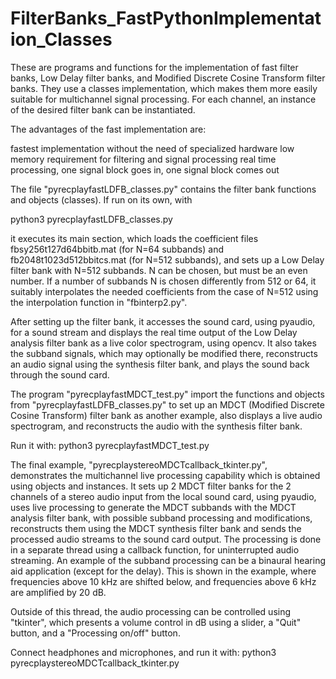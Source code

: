 # FilterBanks_FastPythonImplementation_Classes

These are programs and functions for the implementation of fast filter banks, Low Delay filter banks, and Modified Discrete Cosine Transform filter banks. They use a classes implementation, which makes them more easily suitable for multichannel signal processing. For each channel, an instance of the desired filter bank can be instantiated.

The advantages of the fast implementation are:

fastest implementation without the need of specialized hardware
low memory requirement for filtering and signal processing
real time processing, one signal block goes in, one signal block comes out

The file "pyrecplayfastLDFB_classes.py" contains the filter bank functions and objects (classes).
If run on its own, with 

python3 pyrecplayfastLDFB_classes.py

it executes its main section, which loads the coefficient files fbsy256t127d64bbitb.mat (for N=64 subbands) and fb2048t1023d512bbitcs.mat (for N=512 subbands),
and sets up a Low Delay filter bank with N=512 subbands. N can be chosen, but must be an even number. 
If a number of subbands N is chosen differently from 512 or 64, it suitably interpolates the needed coefficients from the case of N=512 using the 
interpolation function in "fbinterp2.py".

After setting up the filter bank, it accesses the sound card, using pyaudio, for a sound stream and displays the real time output of the Low Delay analysis filter bank as a live color spectrogram, using opencv. It also takes the subband signals, which may optionally be modified there, reconstructs an audio signal using the synthesis filter bank, and plays the sound back through the sound card.

The program "pyrecplayfastMDCT_test.py" import the functions and objects from "pyrecplayfastLDFB_classes.py" to set up an 
MDCT (Modified Discrete Cosine Transform) filter bank as another example, also displays a live audio spectrogram, and reconstructs the audio with the synthesis filter bank.

Run it with: python3 pyrecplayfastMDCT_test.py

The final example, "pyrecplaystereoMDCTcallback_tkinter.py", demonstrates the multichannel live processing capability which is obtained 
using objects and instances. It sets up 2 MDCT filter banks for the 2 channels of a stereo audio input from the local sound card, using pyaudio, uses live processing to generate the MDCT subbands with the MDCT analysis filter bank, with possible subband processing and modifications, reconstructs them using the MDCT synthesis filter bank and sends the processed audio streams to the sound card output. The processing is done in a separate thread using a callback function, for uninterrupted audio streaming. An example of the subband processing can be a binaural hearing aid application (except for the delay). This is shown in the example, where frequencies above 10 kHz are shifted below, and frequencies above 6 kHz are amplified by 20 dB.

Outside of this thread, the audio processing can be controlled using "tkinter", which presents a volume control in dB using a slider, a "Quit" button, and a "Processing on/off" button.

Connect headphones and microphones, and run it with: python3 pyrecplaystereoMDCTcallback_tkinter.py
